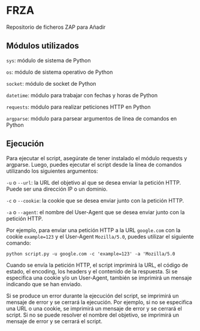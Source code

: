 # FRZA
Repositorio de ficheros ZAP para Añadir 
## Módulos utilizados
`sys`: módulo de sistema de Python

`os`: módulo de sistema operativo de Python

`socket`: módulo de socket de Python

`datetime`: módulo para trabajar con fechas y horas de Python

`requests`: módulo para realizar peticiones HTTP en Python

`argparse`: módulo para parsear argumentos de línea de comandos en Python

## Ejecución
Para ejecutar el script, asegúrate de tener instalado el módulo requests y argparse. Luego, puedes ejecutar el script desde la línea de comandos utilizando los siguientes argumentos:

`-u` o `--url`: la URL del objetivo al que se desea enviar la petición HTTP. Puede ser una dirección IP o un dominio.

`-c` o `--cookie`: la cookie que se desea enviar junto con la petición HTTP.

`-a` o `--agent`: el nombre del User-Agent que se desea enviar junto con la petición HTTP.

Por ejemplo, para enviar una petición HTTP a la URL `google.com` con la cookie `example=123` y el User-Agent `Mozilla/5.0`, puedes utilizar el siguiente comando:
```
python script.py -u google.com -c 'example=123' -a 'Mozilla/5.0
```
Cuando se envía la petición HTTP, el script imprimirá la URL, el código de estado, el encoding, los headers y el contenido de la respuesta. Si se especifica una cookie y/o un User-Agent, también se imprimirá un mensaje indicando que se han enviado.

Si se produce un error durante la ejecución del script, se imprimirá un mensaje de error y se cerrará la ejecución. Por ejemplo, si no se especifica una URL o una cookie, se imprimirá un mensaje de error y se cerrará el script. Si no se puede resolver el nombre del objetivo, se imprimirá un mensaje de error y se cerrará el script.